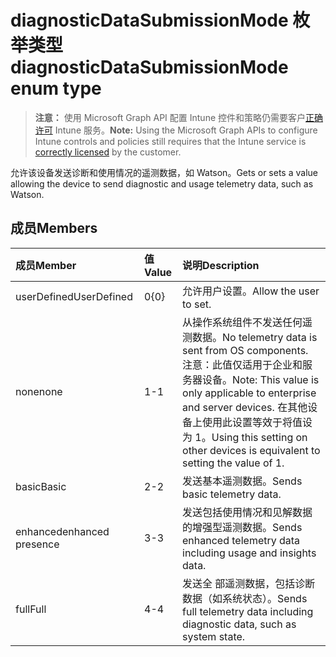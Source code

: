 # <a name="diagnosticdatasubmissionmode-enum-type"></a><span data-ttu-id="df656-101">diagnosticDataSubmissionMode 枚举类型</span><span class="sxs-lookup"><span data-stu-id="df656-101">diagnosticDataSubmissionMode enum type</span></span>

> <span data-ttu-id="df656-102">**注意：** 使用 Microsoft Graph API 配置 Intune 控件和策略仍需要客户[正确许可](https://go.microsoft.com/fwlink/?linkid=839381) Intune 服务。</span><span class="sxs-lookup"><span data-stu-id="df656-102">**Note:** Using the Microsoft Graph APIs to configure Intune controls and policies still requires that the Intune service is [correctly licensed](https://go.microsoft.com/fwlink/?linkid=839381) by the customer.</span></span>

<span data-ttu-id="df656-103">允许该设备发送诊断和使用情况的遥测数据，如 Watson。</span><span class="sxs-lookup"><span data-stu-id="df656-103">Gets or sets a value allowing the device to send diagnostic and usage telemetry data, such as Watson.</span></span>
## <a name="members"></a><span data-ttu-id="df656-104">成员</span><span class="sxs-lookup"><span data-stu-id="df656-104">Members</span></span>
|<span data-ttu-id="df656-105">成员</span><span class="sxs-lookup"><span data-stu-id="df656-105">Member</span></span>|<span data-ttu-id="df656-106">值</span><span class="sxs-lookup"><span data-stu-id="df656-106">Value</span></span>|<span data-ttu-id="df656-107">说明</span><span class="sxs-lookup"><span data-stu-id="df656-107">Description</span></span>|
|:---|:---|:---|
|<span data-ttu-id="df656-108">userDefined</span><span class="sxs-lookup"><span data-stu-id="df656-108">UserDefined</span></span>|<span data-ttu-id="df656-109">0</span><span class="sxs-lookup"><span data-stu-id="df656-109">{0}</span></span>|<span data-ttu-id="df656-110">允许用户设置。</span><span class="sxs-lookup"><span data-stu-id="df656-110">Allow the user to set.</span></span>|
|<span data-ttu-id="df656-111">none</span><span class="sxs-lookup"><span data-stu-id="df656-111">none</span></span>|<span data-ttu-id="df656-112">1</span><span class="sxs-lookup"><span data-stu-id="df656-112">-1</span></span>|<span data-ttu-id="df656-113">从操作系统组件不发送任何遥测数据。</span><span class="sxs-lookup"><span data-stu-id="df656-113">No telemetry data is sent from OS components.</span></span> <span data-ttu-id="df656-114">注意：此值仅适用于企业和服务器设备。</span><span class="sxs-lookup"><span data-stu-id="df656-114">Note: This value is only applicable to enterprise and server devices.</span></span> <span data-ttu-id="df656-115">在其他设备上使用此设置等效于将值设为 1。</span><span class="sxs-lookup"><span data-stu-id="df656-115">Using this setting on other devices is equivalent to setting the value of 1.</span></span>|
|<span data-ttu-id="df656-116">basic</span><span class="sxs-lookup"><span data-stu-id="df656-116">Basic</span></span>|<span data-ttu-id="df656-117">2</span><span class="sxs-lookup"><span data-stu-id="df656-117">-2</span></span>|<span data-ttu-id="df656-118">发送基本遥测数据。</span><span class="sxs-lookup"><span data-stu-id="df656-118">Sends basic telemetry data.</span></span>|
|<span data-ttu-id="df656-119">enhanced</span><span class="sxs-lookup"><span data-stu-id="df656-119">enhanced presence</span></span>|<span data-ttu-id="df656-120">3</span><span class="sxs-lookup"><span data-stu-id="df656-120">-3</span></span>|<span data-ttu-id="df656-121">发送包括使用情况和见解数据的增强型遥测数据。</span><span class="sxs-lookup"><span data-stu-id="df656-121">Sends enhanced telemetry data including usage and insights data.</span></span>|
|<span data-ttu-id="df656-122">full</span><span class="sxs-lookup"><span data-stu-id="df656-122">Full</span></span>|<span data-ttu-id="df656-123">4</span><span class="sxs-lookup"><span data-stu-id="df656-123">-4</span></span>|<span data-ttu-id="df656-124">发送全 部遥测数据，包括诊断数据（如系统状态）。</span><span class="sxs-lookup"><span data-stu-id="df656-124">Sends full telemetry data including diagnostic data, such as system state.</span></span>|








